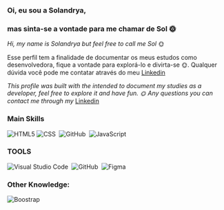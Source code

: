 ### Oi, eu sou a Solandrya, 
### mas sinta-se a vontade para me chamar de Sol :sun_with_face: 
*Hi, my name is Solandrya but feel free to call me Sol* :sun_with_face:

Esse perfil tem a finalidade de documentar os meus estudos como desenvolvedora, fique a vontade para explorá-lo e divirta-se :sun_with_face:.
Qualquer dúvida você pode me contatar através do meu [Linkedin](https://www.linkedin.com/in/solandrya-polaro-de-la-roque-335386136/?originalSubdomain=br) 

*This profile was built with the intended to document my studies as a developer, feel free to explore it and have fun. :sun_with_face:
Any questions you can contact me through my* [Linkedin](https://www.linkedin.com/in/solandrya-polaro-de-la-roque-335386136/?originalSubdomain=br) 


### Main Skills  
![HTML5](https://img.shields.io/badge/-HTML5-0D1117?style=for-the-badge&logo=HTML5&logoColor=E34F26&labelColor=0D1117)
![CSS](https://img.shields.io/badge/-CSS-0D1117?style=for-the-badge&logo=CSS3&logoColor=1572B6&labelColor=0D1117)&nbsp;
![GitHub](https://img.shields.io/badge/-GitHub-0D1117?style=for-the-badge&logo=github&labelColor=0D1117)&nbsp;
![JavaScript](https://img.shields.io/badge/-JavaScript-0D1117?style=for-the-badge&logo=javascript&labelColor=0D1117&textColor=0D1117)&nbsp;



### TOOLS
![Visual Studio Code](https://img.shields.io/badge/-Visual%20Studio%20Code-0D1117?style=for-the-badge&logo=visual-studio-code&logoColor=007ACC&labelColor=0D1117)&nbsp;
![GitHub](https://img.shields.io/badge/-GitHub-0D1117?style=for-the-badge&logo=github&labelColor=0D1117)&nbsp;
![Figma](https://img.shields.io/badge/-figma-0D1117?style=for-the-badge&logo=figma&labelColor=0D1117)&nbsp;


### Other Knowledge: 
![Boostrap](https://img.shields.io/badge/-boostrap-0D1117?style=for-the-badge&logo=bootstrap&labelColor=0D1117)&nbsp;








